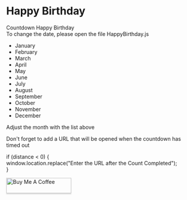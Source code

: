 # Happy Birthday
Countdown Happy Birthday<br>
To change the date, please open the file HappyBirthday.js<br>
<ul>
      <li>January</li>
      <li>February</li>
      <li>March</li>
      <li>April</li>
      <li>May</li>
      <li>June</li>
      <li>July</li>
      <li>August</li>
      <li>September</li>
      <li>October</li>
      <li>November</li>
      <li>December</li>
</ul>Adjust the month with the list above
      <p>Don't forget to add a URL that will be opened when the countdown has timed out</p>
if (distance < 0) {<br>
window.location.replace("Enter the URL after the Count Completed");<br>
}


<a href="https://www.buymeacoffee.com/xsrazy" target="_blank"><img src="https://www.buymeacoffee.com/assets/img/custom_images/orange_img.png" alt="Buy Me A Coffee" style="height: 41px !important;width: 174px !important;box-shadow: 0px 3px 2px 0px rgba(190, 190, 190, 0.5) !important;-webkit-box-shadow: 0px 3px 2px 0px rgba(190, 190, 190, 0.5) !important;" ></a>

